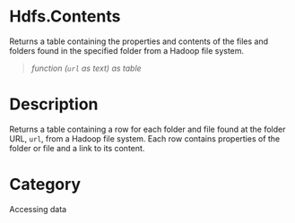 ﻿# Hdfs.Contents
Returns a table containing the properties and contents of the files and folders found in the specified folder from a Hadoop file system.
> _function (<code>url</code> as text) as table_
# Description 
Returns a table containing a row for each folder and file found at the folder URL, <code>url</code>, from a Hadoop file system. Each row contains properties of the folder or file and a link to its content.
# Category 
Accessing data
